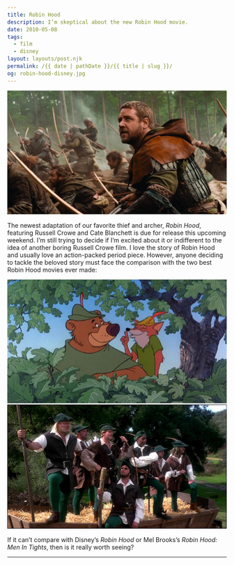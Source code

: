 ```yaml
---
title: Robin Hood
description: I’m skeptical about the new Robin Hood movie.
date: 2010-05-08
tags: 
  - film
  - disney
layout: layouts/post.njk
permalink: /{{ date | pathDate }}/{{ title | slug }}/
og: robin-hood-disney.jpg
---
```


![Russell Crowe as Robin Hood](/img/robin-hood-2010.jpg)

The newest adaptation of our favorite thief and archer, _Robin Hood_, featuring Russell Crowe and Cate Blanchett is due for release this upcoming weekend. I’m still trying to decide if I’m excited about it or indifferent to the idea of another boring Russell Crowe film. I love the story of Robin Hood and usually love an action-packed period piece. However, anyone deciding to tackle the beloved story must face the comparison with the two best Robin Hood movies ever made:

![Disney’s animated Robin Hood](/img/robin-hood-disney.jpg)![Robin Hood Men in Tights cast](/img/robin-hood-men-in-tights.jpg)

If it can’t compare with Disney’s _Robin Hood_ or Mel Brooks’s _Robin Hood: Men In Tights_, then is it really worth seeing?

---
